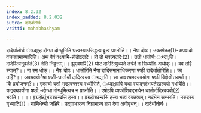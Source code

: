 ```yaml
---
index: 8.2.32
index_padded: 8.2.032
sutra: दादेर्धातोर्घः
vritti: mahabhashyam

---
```

 दादेर्धातोर्घः ःथ्द्य;ह दोग्धा दोग्धुमिति घत्वस्याऽसिद्धत्वाड्ढत्वं प्राप्नोति।। नैषः दोषः। उक्तमेतत्(1)-अपवादो वचनप्रामाण्यादिति। अथ वैवं वक्ष्यामि-होढोऽदादेः। हो ढो भवत्यदादेः(2)। ततो धातोर्घः ःथ्द्य;ति। दादेरित्यनुवर्तते(3) नेति निवृत्तम्।। झ्र्एवमपि(2) घोट दादेरित्युच्यते तत्रेदं न सिध्यति-अधोक्।। क्व तर्हि स्यात्?।। मा स्म धोक्।। नैषः दोषः। धातोरिति नैषा दादिसमानाधिकरणा षष्ठी दादेर्धातोरिति।। का तर्हि?।। अवयवयोगैषा षष्ठी-घातोर्यो दादिरवयव ःथ्द्य;ति। सा चावश्यमवयवयोगा षष्ठी विज्ञेयोत्तरार्था।। किं प्रयोजनम्?।। एकाचो बशो भष्झषन्तस्य स्ध्वोरिति, ःथ्द्य;हापि यथा स्याद्गर्दभयतेरप्रत्ययो गर्धबिति।। यद्यवयवयोगा षष्ठी,-दोग्धा दोग्धुमित्यत्र न प्राप्नोति।। एषोऽपि व्यपदेशिवद्भावेन धातोर्दादिरवयवो(2) भवति।। ।। हृग्रहोर्झ्र्भटश्छन्दसि हस्य।। हृग्रहोश्छन्दसि हस्य भत्वं वक्तव्यम्। गर्दभेन सम्भरति। मरुदस्य गृभ्णाति(1)। सामिधेन्यो जभ्रिरे। उद्ग्राभञ्ञ्च निग्राभञ्च ब्रह्म देवा अवीवृधन्।। दादेर्धातोर्घः। 